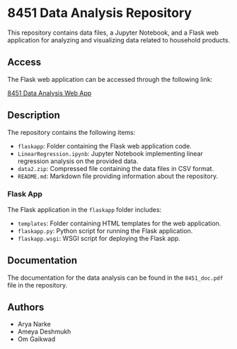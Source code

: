 # 8451 Data Analysis Repository

This repository contains data files, a Jupyter Notebook, and a Flask web application for analyzing and visualizing data related to household products.

## Access

The Flask web application can be accessed through the following link:

[8451 Data Analysis Web App](http://34.132.94.170/)

## Description

The repository contains the following items:

- `flaskapp`: Folder containing the Flask web application code.
- `LinearRegression.ipynb`: Jupyter Notebook implementing linear regression analysis on the provided data.
- `data2.zip`: Compressed file containing the data files in CSV format.
- `README.md`: Markdown file providing information about the repository.

### Flask App

The Flask application in the `flaskapp` folder includes:

- `templates`: Folder containing HTML templates for the web application.
- `flaskapp.py`: Python script for running the Flask application.
- `flaskapp.wsgi`: WSGI script for deploying the Flask app.

## Documentation

The documentation for the data analysis can be found in the `8451_doc.pdf` file in the repository.

## Authors

- Arya Narke
- Ameya Deshmukh
- Om Gaikwad



